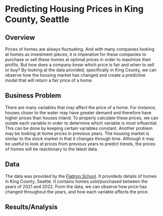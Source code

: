 # Predicting Housing Prices in King County, Seattle

## Overview

Prices of homes are always fluctuating. And with many companies looking at homes as investment pieces, it is imperative for these companies to purchase or sell these homes at optimal prices in order to maximize their profits. But how does a company know which price is fair and when to sell or buy? By looking at the data provided, specifically in King County, we can observe how the housing market has changed and create a predictive model that will return a fair price of a home.

## Business Problem

There are many variables that may affect the price of a home. For instance, houses closer to the water may have greater demand and therefore have higher prices than houses inland. To properly calculate these prices, we can isolate each variable in order to determine which variable is most influential. This can be done by keeping certain variables constant.
Another problem may be looking at home prices in previous years. The housing market is similar to the stock market in that it changes through time. Although it may be useful to look at prices from previous years to predict trends, the prices of homes will be reactionary to the latest data.

## Data

The data was provided by the [Flatiron School](https://github.com/learn-co-curriculum/dsc-phase-2-project-v2-5). It provideds details of homes in King County, Seattle. It contains homes sold/purchased between the years of 2021 and 2022. From the data, we can observe how price has changed throughout the years, and how each variable affects the price.

## Results/Analysis

